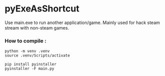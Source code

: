 # pyExeAsShortcut

Use main.exe to run another application/game.
Mainly used for hack steam stream with non-steam games.

### How to compile :
```shell
python -m venv .venv
source .venv/Scripts/activate

pip install pyinstaller
pyinstaller -F main.py
```